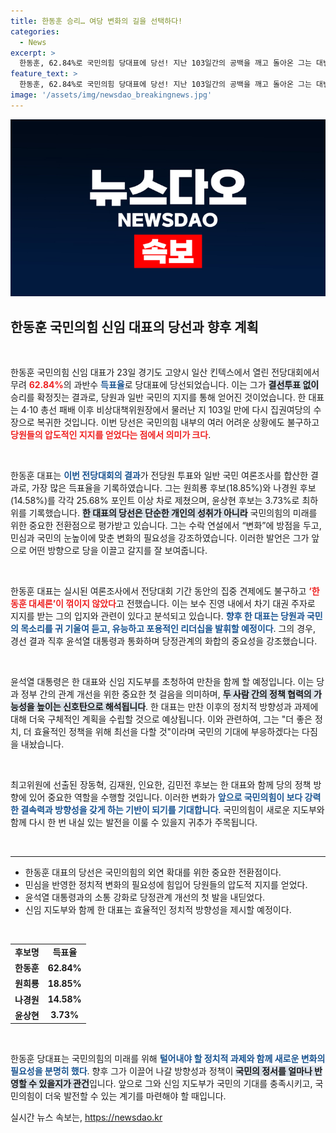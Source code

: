 ```yaml
---
title: 한동훈 승리… 여당 변화의 길을 선택하다!
categories:
  - News
excerpt: >
  한동훈, 62.84%로 국민의힘 당대표에 당선! 지난 103일간의 공백을 깨고 돌아온 그는 대변화를 예고하며 윤석열 대통령과의 화합을 다짐했다. 새 지도부와 함께의 첫 만찬이 기대된다!
feature_text: >
  한동훈, 62.84%로 국민의힘 당대표에 당선! 지난 103일간의 공백을 깨고 돌아온 그는 대변화를 예고하며 윤석열 대통령과의 화합을 다짐했다. 새 지도부와 함께의 첫 만찬이 기대된다!
image: '/assets/img/newsdao_breakingnews.jpg'
---
```


<p><img src="/assets/img/newsdao_breakingnews.jpg" alt="flaretime 속보" /></p>

<h2 data-ke-size="size26">한동훈 국민의힘 신임 대표의 당선과 향후 계획</h2>

<p data-ke-size="size16">&nbsp;</p>

<p>한동훈 국민의힘 신임 대표가 23일 경기도 고양시 일산 킨텍스에서 열린 전당대회에서 무려 <b><span style="color: #ee2323;">62.84%</span></b>의 과반수 <b><span style="color: #1a5490;">득표율</span></b>로 당대표에 당선되었습니다. 이는 그가 <b><span style="background-color: #21538527;">결선투표 없이</span></b> 승리를 확정짓는 결과로, 당원과 일반 국민의 지지를 통해 얻어진 것이었습니다. 한 대표는 4·10 총선 패배 이후 비상대책위원장에서 물러난 지 103일 만에 다시 집권여당의 수장으로 복귀한 것입니다. 이번 당선은 국민의힘 내부의 여러 어려운 상황에도 불구하고 <b><span style="color: #ee2323;">당원들의 압도적인 지지를 얻었다는 점에서 의미가 크다</span></b>.</p></p>

<p data-ke-size="size16">&nbsp;</p>

<p>한동훈 대표는 <b><span style="color: #1a5490;">이번 전당대회의 결과</span></b>가 전당원 투표와 일반 국민 여론조사를 합산한 결과로, 가장 많은 득표율을 기록하였습니다. 그는 원희룡 후보(18.85%)와 나경원 후보(14.58%)를 각각 25.68% 포인트 이상 차로 제쳤으며, 윤상현 후보는 3.73%로 최하위를 기록했습니다. <b><span style="background-color: #21538527;">한 대표의 당선은 단순한 개인의 성취가 아니라</span></b> 국민의힘의 미래를 위한 중요한 전환점으로 평가받고 있습니다. 그는 수락 연설에서 “변화”에 방점을 두고, 민심과 국민의 눈높이에 맞춘 변화의 필요성을 강조하였습니다. 이러한 발언은 그가 앞으로 어떤 방향으로 당을 이끌고 갈지를 잘 보여줍니다.</p>

<p data-ke-size="size16">&nbsp;</p>

<p>한동훈 대표는 실시된 여론조사에서 전당대회 기간 동안의 집중 견제에도 불구하고 <b><span style="color: #ee2323;">‘한동훈 대세론’이 꺾이지 않았다</span></b>고 전했습니다. 이는 보수 진영 내에서 차기 대권 주자로 지지를 받는 그의 입지와 관련이 있다고 분석되고 있습니다. <b><span style="color: #1a5490;">향후 한 대표는 당원과 국민의 목소리를 귀 기울여 듣고, 유능하고 포용적인 리더십을 발휘할 예정이다</span></b>. 그의 경우, 경선 결과 직후 윤석열 대통령과 통화하며 당정관계의 화합의 중요성을 강조했습니다.</p>

<p data-ke-size="size16">&nbsp;</p>

<p>윤석열 대통령은 한 대표와 신임 지도부를 초청하여 만찬을 함께 할 예정입니다. 이는 당과 정부 간의 관계 개선을 위한 중요한 첫 걸음을 의미하며, <b><span style="background-color: #21538527;">두 사람 간의 정책 협력의 가능성을 높이는 신호탄으로 해석됩니다</span></b>. 한 대표는 만찬 이후의 정치적 방향성과 과제에 대해 더욱 구체적인 계획을 수립할 것으로 예상됩니다. 이와 관련하여, 그는 "더 좋은 정치, 더 효율적인 정책을 위해 최선을 다할 것"이라며 국민의 기대에 부응하겠다는 다짐을 내놨습니다.</p>

<p data-ke-size="size16">&nbsp;</p>

<p>최고위원에 선출된 장동혁, 김재원, 인요한, 김민전 후보는 한 대표와 함께 당의 정책 방향에 있어 중요한 역할을 수행할 것입니다. 이러한 변화가 <b><span style="color: #1a5490;">앞으로 국민의힘이 보다 강력한 결속력과 방향성을 갖게 하는 기반이 되기를 기대합니다</span></b>. 국민의힘이 새로운 지도부와 함께 다시 한 번 내실 있는 발전을 이룰 수 있을지 귀추가 주목됩니다.</p>

<p data-ke-size="size16">&nbsp;</p>

<hr />

<ul>
<li>한동훈 대표의 당선은 국민의힘의 외연 확대를 위한 중요한 전환점이다.</li>
<li>민심을 반영한 정치적 변화의 필요성에 힘입어 당원들의 압도적 지지를 얻었다.</li>
<li>윤석열 대통령과의 소통 강화로 당정관계 개선의 첫 발을 내딛었다.</li>
<li>신임 지도부와 함께 한 대표는 효율적인 정치적 방향성을 제시할 예정이다.</li>
</ul>

<p data-ke-size="size16">&nbsp;</p>

<table style="width: 100%; border-collapse: collapse;">
<tr>
<td style="text-align: center; height: 17px;"><b>후보명</b></td>
<td style="text-align: center; height: 17px;"><b>득표율</b></td>
</tr>
<tr>
<td style="text-align: center; height: 17px;"><b>한동훈</b></td>
<td style="text-align: center; height: 17px;"><b>62.84%</b></td>
</tr>
<tr>
<td style="text-align: center; height: 17px;"><b>원희룡</b></td>
<td style="text-align: center; height: 17px;"><b>18.85%</b></td>
</tr>
<tr>
<td style="text-align: center; height: 17px;"><b>나경원</b></td>
<td style="text-align: center; height: 17px;"><b>14.58%</b></td>
</tr>
<tr>
<td style="text-align: center; height: 17px;"><b>윤상현</b></td>
<td style="text-align: center; height: 17px;"><b>3.73%</b></td>
</tr>
</table>

<p data-ke-size="size16">&nbsp;</p>

<p>한동훈 당대표는 국민의힘의 미래를 위해 <b><span style="color: #1a5490;">털어내야 할 정치적 과제와 함께 새로운 변화의 필요성을 분명히 했다</span></b>. 향후 그가 이끌어 나갈 방향성과 정책이 <b><span style="background-color: #21538527;">국민의 정서를 얼마나 반영할 수 있을지가 관건</span></b>입니다. 앞으로 그와 신임 지도부가 국민의 기대를 충족시키고, 국민의힘이 더욱 발전할 수 있는 계기를 마련해야 할 때입니다.</p>
실시간 뉴스 속보는, <a href="https://newsdao.kr" rel="dofollow">https://newsdao.kr</a>


